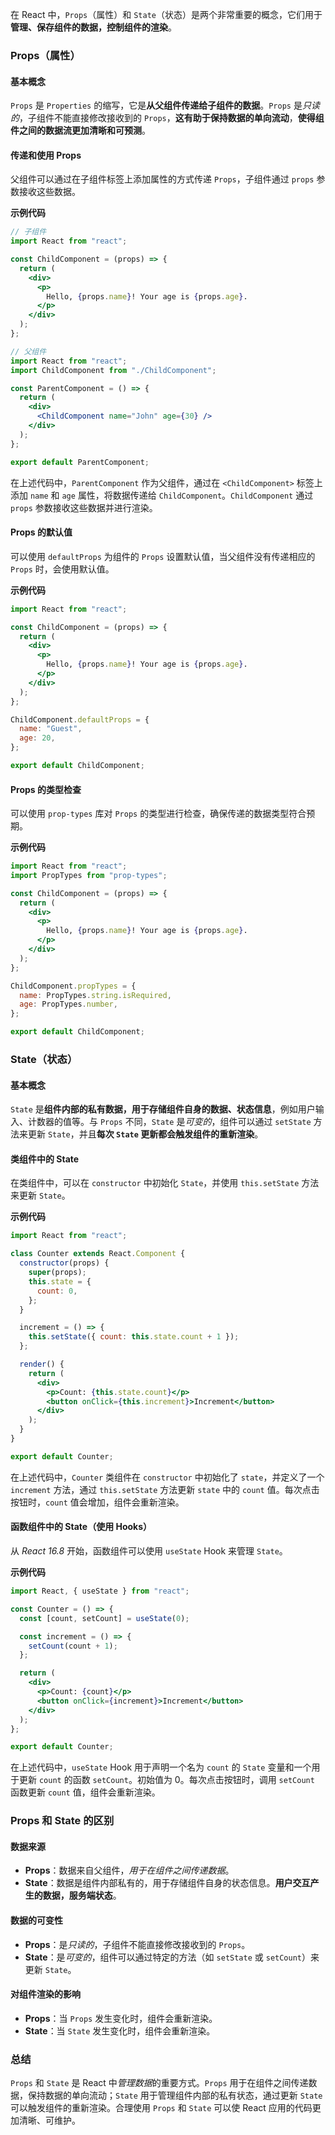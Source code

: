 在 React 中，`Props`（属性）和 `State`（状态）是两个非常重要的概念，它们用于**管理、保存组件的数据，控制组件的渲染**。

### Props（属性）

#### 基本概念

`Props` 是 `Properties` 的缩写，它是**从父组件传递给子组件的数据**。`Props` 是*只读的*，子组件不能直接修改接收到的 `Props`，**这有助于保持数据的单向流动**，**使得组件之间的数据流更加清晰和可预测**。

#### 传递和使用 Props

父组件可以通过在子组件标签上添加属性的方式传递 `Props`，子组件通过 `props` 参数接收这些数据。

**示例代码**

```jsx
// 子组件
import React from "react";

const ChildComponent = (props) => {
  return (
    <div>
      <p>
        Hello, {props.name}! Your age is {props.age}.
      </p>
    </div>
  );
};

// 父组件
import React from "react";
import ChildComponent from "./ChildComponent";

const ParentComponent = () => {
  return (
    <div>
      <ChildComponent name="John" age={30} />
    </div>
  );
};

export default ParentComponent;
```

在上述代码中，`ParentComponent` 作为父组件，通过在 `<ChildComponent>` 标签上添加 `name` 和 `age` 属性，将数据传递给 `ChildComponent`。`ChildComponent` 通过 `props` 参数接收这些数据并进行渲染。

#### Props 的默认值

可以使用 `defaultProps` 为组件的 `Props` 设置默认值，当父组件没有传递相应的 `Props` 时，会使用默认值。

**示例代码**

```jsx
import React from "react";

const ChildComponent = (props) => {
  return (
    <div>
      <p>
        Hello, {props.name}! Your age is {props.age}.
      </p>
    </div>
  );
};

ChildComponent.defaultProps = {
  name: "Guest",
  age: 20,
};

export default ChildComponent;
```

#### Props 的类型检查

可以使用 `prop-types` 库对 `Props` 的类型进行检查，确保传递的数据类型符合预期。

**示例代码**

```jsx
import React from "react";
import PropTypes from "prop-types";

const ChildComponent = (props) => {
  return (
    <div>
      <p>
        Hello, {props.name}! Your age is {props.age}.
      </p>
    </div>
  );
};

ChildComponent.propTypes = {
  name: PropTypes.string.isRequired,
  age: PropTypes.number,
};

export default ChildComponent;
```

### State（状态）

#### 基本概念

`State` 是**组件内部的私有数据，用于存储组件自身的数据、状态信息**，例如用户输入、计数器的值等。与 `Props` 不同，`State` 是*可变的*，组件可以通过 `setState` 方法来更新 `State`，并且**每次 `State` 更新都会触发组件的重新渲染**。

#### 类组件中的 State

在类组件中，可以在 `constructor` 中初始化 `State`，并使用 `this.setState` 方法来更新 `State`。

**示例代码**

```jsx
import React from "react";

class Counter extends React.Component {
  constructor(props) {
    super(props);
    this.state = {
      count: 0,
    };
  }

  increment = () => {
    this.setState({ count: this.state.count + 1 });
  };

  render() {
    return (
      <div>
        <p>Count: {this.state.count}</p>
        <button onClick={this.increment}>Increment</button>
      </div>
    );
  }
}

export default Counter;
```

在上述代码中，`Counter` 类组件在 `constructor` 中初始化了 `state`，并定义了一个 `increment` 方法，通过 `this.setState` 方法更新 `state` 中的 `count` 值。每次点击按钮时，`count` 值会增加，组件会重新渲染。

#### 函数组件中的 State（使用 Hooks）

从 *React 16.8* 开始，函数组件可以使用 `useState` Hook 来管理 `State`。

**示例代码**

```jsx
import React, { useState } from "react";

const Counter = () => {
  const [count, setCount] = useState(0);

  const increment = () => {
    setCount(count + 1);
  };

  return (
    <div>
      <p>Count: {count}</p>
      <button onClick={increment}>Increment</button>
    </div>
  );
};

export default Counter;
```

在上述代码中，`useState` Hook 用于声明一个名为 `count` 的 `State` 变量和一个用于更新 `count` 的函数 `setCount`。初始值为 0。每次点击按钮时，调用 `setCount` 函数更新 `count` 值，组件会重新渲染。

### Props 和 State 的区别

#### 数据来源

- **Props**：数据来自父组件，*用于在组件之间传递数据*。
- **State**：数据是组件内部私有的，用于存储组件自身的状态信息。**用户交互产生的数据，服务端状态**。

#### 数据的可变性

- **Props**：是*只读的*，子组件不能直接修改接收到的 `Props`。
- **State**：是*可变的*，组件可以通过特定的方法（如 `setState` 或 `setCount`）来更新 `State`。

#### 对组件渲染的影响

- **Props**：当 `Props` 发生变化时，组件会重新渲染。
- **State**：当 `State` 发生变化时，组件会重新渲染。

### 总结

`Props` 和 `State` 是 React 中*管理数据*的重要方式。`Props` 用于在组件之间传递数据，保持数据的单向流动；`State` 用于管理组件内部的私有状态，通过更新 `State` 可以触发组件的重新渲染。合理使用 `Props` 和 `State` 可以使 React 应用的代码更加清晰、可维护。
